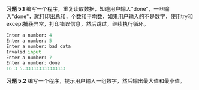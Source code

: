 **习题 5.1**
编写一个程序，重复读取数据，知道用户输入"done"，一旦输入"done"，就打印出总和，个数和平均数，如果用户输入的不是数字，使用try和except捕获异常，打印错误信息，然后跳过，继续执行循环。
```python
Enter a number: 4
Enter a number: 5
Enter a number: bad data
Invalid input
Enter a number: 7
Enter a number: done
16 3 5.333333333333333
```

**习题 5.2**
编写一个程序，提示用户输入一组数字，然后输出最大值和最小值。
